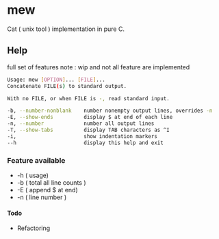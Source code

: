 # mew

Cat ( unix tool ) implementation in pure C. 








## Help

full set of features
note :  wip and not all feature are implemented
```bash
Usage: mew [OPTION]... [FILE]...
Concatenate FILE(s) to standard output.

With no FILE, or when FILE is -, read standard input.

-b, --number-nonblank    number nonempty output lines, overrides -n
-E, --show-ends          display $ at end of each line
-n, --number             number all output lines
-T, --show-tabs          display TAB characters as ^I
-i,                      show indentation markers
--h                      display this help and exit

```





### Feature available
- -h  ( usage)
- -b  ( total all line counts )
- -E  ( append $ at end)
- -n  ( line number )



#### Todo
- Refactoring
